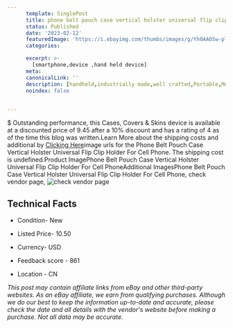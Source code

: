 ```yaml
---
      template: SinglePost
      title: phone belt pouch case vertical holster universal flip clip holder for cell phone
      status: Published
      date: '2023-02-12'
      featuredImage: 'https://i.ebayimg.com/thumbs/images/g/Yh0AAOSw-plgx2Y7/s-l225.jpg'
      categories: 

      excerpt: >-
        [smartphone,device ,hand held device]
      meta:
      canonicalLink: ''
      description: [handheld,industrially made,well crafted,Portable,Mobile,Compact,Convenient,Lightweight,Maneuverable,Man-portable,Miniature,Carriable,Hand-held,Light,Holdable,Transportable,Mobile device,Pocket-sized,On-the-go,Wireless,Cordless,Compact size,Convenient size, smartphone,device ,hand held device]
      noindex: false

        
---
```

$
    Outstanding performance, this Cases, Covers & Skins device is available at a discounted price of 9.45 after a 10% discount and has a rating of 4 as of the time this blog was written.Learn More about the shipping costs and additional by [Clicking Here](https://www.ebay.com/itm/373614616743?hash=item56fd2aa0a7%3Ag%3AYh0AAOSw-plgx2Y7&mkevt=1&mkcid=1&mkrid=711-53200-19255-0&campid=%253CePNCampaignId%253E&customid=%253CreferenceId%253E&toolid=10049)image urls for the Phone Belt Pouch Case Vertical Holster Universal Flip Clip Holder For Cell Phone. The shipping cost is undefined.Product ImagePhone Belt Pouch Case Vertical Holster Universal Flip Clip Holder For Cell PhoneAdditional ImagesPhone Belt Pouch Case Vertical Holster Universal Flip Clip Holder For Cell Phone, check vendor page, ![check vendor page](https://origin-galleryplus.ebayimg.com/ws/web/373614616743_2_0_1/225x225.jpg,https://origin-galleryplus.ebayimg.com/ws/web/373614616743_3_0_1/225x225.jpg,https://origin-galleryplus.ebayimg.com/ws/web/373614616743_4_0_1/225x225.jpg,https://origin-galleryplus.ebayimg.com/ws/web/373614616743_5_0_1/225x225.jpg,https://origin-galleryplus.ebayimg.com/ws/web/373614616743_6_0_1/225x225.jpg,https://origin-galleryplus.ebayimg.com/ws/web/373614616743_7_0_1/225x225.jpg,https://origin-galleryplus.ebayimg.com/ws/web/373614616743_8_0_1/225x225.jpg,https://origin-galleryplus.ebayimg.com/ws/web/373614616743_9_0_1/225x225.jpg,https://origin-galleryplus.ebayimg.com/ws/web/373614616743_10_0_1/225x225.jpg,https://origin-galleryplus.ebayimg.com/ws/web/373614616743_11_0_1/225x225.jpg,https://origin-galleryplus.ebayimg.com/ws/web/373614616743_12_0_1/225x225.jpg)
    
    

 ## Technical Facts 



     
      

 - Condition- New 


      

 - Listed Price- 10.50 


      

 - Currency- USD 


      

 - Feedback score - 861 


      

 - Location - CN 


      
      

 *_This post may contain affiliate links from eBay and other third-party websites. As an eBay affiliate, we earn from qualifying purchases. Although we do our best to keep the information up-to-date and accurate, please check the date and all details with the vendor's website before making a purchase. Not all data may be accurate._*



    
    
    
    
    